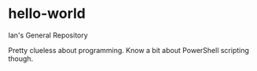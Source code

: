 # hello-world
Ian's General Repository

Pretty clueless about programming. Know a bit about PowerShell scripting though.
